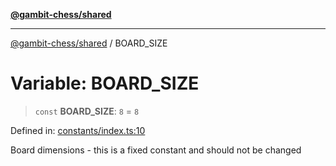 [**@gambit-chess/shared**](../README.md)

***

[@gambit-chess/shared](../globals.md) / BOARD\_SIZE

# Variable: BOARD\_SIZE

> `const` **BOARD\_SIZE**: `8` = `8`

Defined in: [constants/index.ts:10](https://github.com/cango91/gambit-chess/blob/eb72863bad5303683d8e9d112378354ee1ab9ca6/shared/src/constants/index.ts#L10)

Board dimensions - this is a fixed constant and should not be changed

